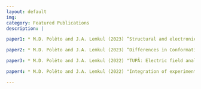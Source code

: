 ```yaml
---
layout: default
img:
category: Featured Publications
description: |

paper1: * M.D. Polêto and J.A. Lemkul (2023) “Structural and electronic properties of polyethylene terephthalate (PET) from polarizable molecular dynamics simulations.” ChemRxiv. [DOI](https://dx.doi.org/10.26434/chemrxiv-2024-dwhb8)

paper2: * M.D. Polêto and J.A. Lemkul (2023) “Differences in Conformational Sampling and Intrinsic Electric Fields Drive Ion Binding in Telomeric and TERRA G-Quadruplexes.” J. Chem. Inf. Model. 63 (21): 6851-6862. (PMC10841373) [DOI](https://dx.doi.org/10.1021/acs.jcim.3c01305)

paper3: * M.D. Polêto and J.A. Lemkul (2022) "TUPÃ: Electric field analyses for molecular simulations" J. Comput. Chem. 43 (16): 1113-1119.  (PMC9098685) [DOI](https://dx.doi.org/10.1002/jcc.26873)

paper4: * M.D. Polêto and J.A. Lemkul (2022) "Integration of experimental data and use of automated fitting methods in developing protein force fields" Comms. Chem. 5: 38. (PMC8979544) [DOI](https://doi.org/10.1038/s42004-022-00653-z)

---
```

